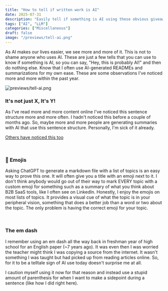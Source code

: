 ```yaml
---
title: "How to tell if written work is AI"
date: 2025-07-31
description: "Easily tell if something is AI using these obvious giveaways"
tags: ["AI", "LLM"]
categories: ["Miscellaneous"]
draft: false
image: "/previews/tell-ai.png"
---
```


As AI makes our lives easier, we see more and more of it. This is not to shame anyone who uses AI. These are just a few tells that you can use to know if something is AI, so you can say, "Hey, this is probably AI!" and then do nothing else. Know that I often use AI-generated READMEs and summarizations for my own ease. These are some observations I've noticed more and more within the past year.

![previews/tell-ai.png](/previews/tell-ai.png)

### It's not just X, It's Y!

As I've read more and more content online I've noticed this sentence structure more and more often. I hadn't noticed this before a couple of months ago. So, maybe more and more people are generating summaries with AI that use this sentence structure. Personally, I'm sick of it already. 

[Others have noticed this too](https://www.reddit.com/r/ChatGPT/comments/1l8harj/its_not_just_x_its_y/)

<br>

### 📝 Emojis

Asking ChatGPT to generate a markdown file with a list of topics is an easy way to prove this one. It will often give you a title with an emoji next to it. I don't think anybody would go out of their way to mark EVERY topic with a custom emoji for something such as a summary of what you think about B2B SaaS tools, like I often see on LinkedIn. Honestly, I enjoy the emojis on most lists of topics. It provides a visual cue of what the topic is in your peripheral vision, something that does a better job than a word or two about the topic. The only problem is having the correct emoji for your topic. 

<br>

### The em dash

I remember using an em dash all the way back in freshman year of high school for an English paper (~7 years ago). It was even then I was worried the teacher might think I was copying a source from the internet. It wasn't something I was taught but had picked up from reading articles online. So, for it to be a telltale sign of AI use today doesn't surprise me at all.  

I caution myself using it now for that reason and instead use a stupid amount of parenthesis for when I want to make a sidepoint during a sentence (like how I did right here).  
